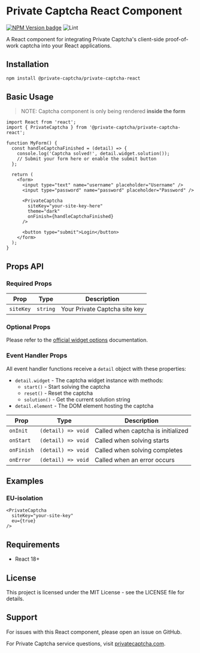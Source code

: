 # Private Captcha React Component

[![NPM Version badge](https://img.shields.io/npm/v/%40private-captcha/private-captcha-react)](https://www.npmjs.com/package/@private-captcha/private-captcha-react) ![Lint](https://github.com/PrivateCaptcha/private-captcha-react/actions/workflows/eslint.yml/badge.svg)

A React component for integrating Private Captcha's client-side proof-of-work captcha into your React applications.

## Installation

```bash
npm install @private-captcha/private-captcha-react
```

## Basic Usage

> NOTE: Captcha component is only being rendered **inside the form**

```tsx
import React from 'react';
import { PrivateCaptcha } from '@private-captcha/private-captcha-react';

function MyForm() {
  const handleCaptchaFinished = (detail) => {
    console.log('Captcha solved!', detail.widget.solution());
    // Submit your form here or enable the submit button
  };

  return (
    <form>
      <input type="text" name="username" placeholder="Username" />
      <input type="password" name="password" placeholder="Password" />

      <PrivateCaptcha
        siteKey="your-site-key-here"
        theme="dark"
        onFinish={handleCaptchaFinished}
      />

      <button type="submit">Login</button>
    </form>
  );
}
```

## Props API

### Required Props

| Prop | Type | Description |
|------|------|-------------|
| `siteKey` | `string` | Your Private Captcha site key |

### Optional Props

Please refer to the [official widget options](https://docs.privatecaptcha.com/docs/reference/widget-options/) documentation.

### Event Handler Props

All event handler functions receive a `detail` object with these properties:
- `detail.widget` - The captcha widget instance with methods:
  - `start()` - Start solving the captcha
  - `reset()` - Reset the captcha
  - `solution()` - Get the current solution string
- `detail.element` - The DOM element hosting the captcha

| Prop | Type | Description |
|------|------|-------------|
| `onInit` | `(detail) => void` | Called when captcha is initialized |
| `onStart` | `(detail) => void` | Called when solving starts |
| `onFinish` | `(detail) => void` | Called when solving completes |
| `onError` | `(detail) => void` | Called when an error occurs |

## Examples

### EU-isolation

```tsx
<PrivateCaptcha
  siteKey="your-site-key"
  eu={true}
/>
```

## Requirements

- React  18+

## License

This project is licensed under the MIT License - see the LICENSE file for details.

## Support

For issues with this React component, please open an issue on GitHub.

For Private Captcha service questions, visit [privatecaptcha.com](https://privatecaptcha.com).
